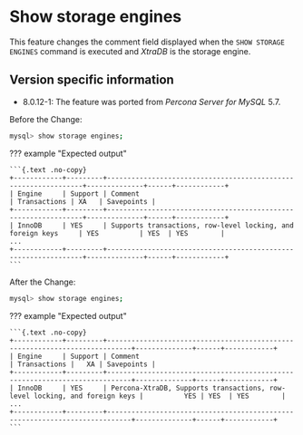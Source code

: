 # Show storage engines

This feature changes the comment field displayed when the `SHOW STORAGE ENGINES` command is executed and *XtraDB* is the storage engine.

## Version specific information

* 8.0.12-1: The feature was ported from *Percona Server for MySQL* 5.7.

Before the Change:

```{.bash data-prompt="mysql>"}
mysql> show storage engines;
```

??? example "Expected output"

    ```{.text .no-copy}
    +------------+---------+----------------------------------------------------------------+--------------+------+------------+
    | Engine     | Support | Comment                                                        | Transactions | XA   | Savepoints |
    +------------+---------+----------------------------------------------------------------+--------------+------+------------+
    | InnoDB     | YES     | Supports transactions, row-level locking, and foreign keys     | YES          | YES  | YES        |
    ...
    +------------+---------+----------------------------------------------------------------+--------------+------+------------+
    ```

After the Change:

```{.bash data-prompt="mysql>"}
mysql> show storage engines;
```

??? example "Expected output"

    ```{.text .no-copy}
    +------------+---------+----------------------------------------------------------------------------+--------------+------+------------+
    | Engine     | Support | Comment                                                                    | Transactions |   XA | Savepoints |
    +------------+---------+----------------------------------------------------------------------------+--------------+------+------------+
    | InnoDB     | YES     | Percona-XtraDB, Supports transactions, row-level locking, and foreign keys |          YES | YES  | YES        |
    ...
    +------------+---------+----------------------------------------------------------------------------+--------------+------+------------+
    ```